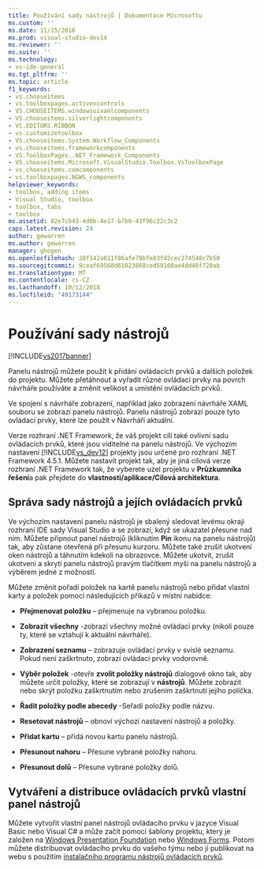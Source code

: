 ```yaml
---
title: Používání sady nástrojů | Dokumentace Microsoftu
ms.custom: ''
ms.date: 11/15/2016
ms.prod: visual-studio-dev14
ms.reviewer: ''
ms.suite: ''
ms.technology:
- vs-ide-general
ms.tgt_pltfrm: ''
ms.topic: article
f1_keywords:
- vs.chooseitems
- vs.toolboxpages.activexcontrols
- VS.CHOOSEITEMS.windowsuixamlcomponents
- VS.chooseitems.silverlightcomponents
- VC.EDITORS.RIBBON
- vs.customizetoolbox
- VS.chooseitems.System.Workflow_Components
- vs.chooseitems.frameworkcomponents
- VS.ToolboxPages..NET_Framework_Components
- VS.chooseitems.Microsoft.VisualStudio.Toolbox.VsToolboxPage
- vs.chooseitems.comcomponents
- vs.toolboxpages.NGWS_components
helpviewer_keywords:
- toolbox, adding items
- Visual Studio, toolbox
- toolbox, tabs
- toolbox
ms.assetid: 82e7cb43-4d0b-4e17-b7b0-43f96c22c3c2
caps.latest.revision: 24
author: gewarren
ms.author: gewarren
manager: ghogen
ms.openlocfilehash: 28f142a011f86afe70bfe83fd2cec274548c7b50
ms.sourcegitcommit: 9ceaf69568d61023868ced59108ae4dd46f720ab
ms.translationtype: MT
ms.contentlocale: cs-CZ
ms.lasthandoff: 10/12/2018
ms.locfileid: "49173144"
---
```

# <a name="using-the-toolbox"></a>Používání sady nástrojů
[!INCLUDE[vs2017banner](../includes/vs2017banner.md)]

Panelu nástrojů můžete použít k přidání ovládacích prvků a dalších položek do projektu. Můžete přetáhnout a vyřadit různé ovládací prvky na povrch návrháře používáte a změnit velikost a umístění ovládacích prvků.  
  
 Ve spojení s návrháře zobrazení, například jako zobrazení návrháře XAML souboru se zobrazí panelu nástrojů. Panelu nástrojů zobrazí pouze tyto ovládací prvky, které lze použít v Návrháři aktuální.  
  
 Verze rozhraní .NET Framework, že váš projekt cílí také ovlivní sadu ovládacích prvků, které jsou viditelné na panelu nástrojů. Ve výchozím nastavení [!INCLUDE[vs_dev12](../includes/vs-dev12-md.md)] projekty jsou určené pro rozhraní .NET Framework 4.5.1. Můžete nastavit projekt tak, aby je jiná cílová verze rozhraní .NET Framework tak, že vyberete uzel projektu v **Průzkumníka řešení**a pak přejdete do **vlastnosti/aplikace/Cílová architektura**.  
  
## <a name="managing-the-toolbox-and-its-controls"></a>Správa sady nástrojů a jejích ovládacích prvků  
 Ve výchozím nastavení panelu nástrojů je sbalený sledovat levému okraji rozhraní IDE sady Visual Studio a se zobrazí, když se ukazatel přesune nad ním. Můžete připnout panel nástrojů (kliknutím **Pin** ikonu na panelu nástrojů) tak, aby zůstane otevřená při přesunu kurzoru. Můžete také zrušit ukotvení oken nástrojů a táhnutím kdekoli na obrazovce. Můžete ukotvit, zrušit ukotvení a skrytí panelu nástrojů pravým tlačítkem myši na panelu nástrojů a výběrem jedné z možností.  
  
 Můžete změnit pořadí položek na kartě panelu nástrojů nebo přidat vlastní karty a položek pomocí následujících příkazů v místní nabídce:  
  
-   **Přejmenovat položku** – přejmenuje na vybranou položku.  
  
-   **Zobrazit všechny** -zobrazí všechny možné ovládací prvky (nikoli pouze ty, které se vztahují k aktuální návrháře).  
  
-   **Zobrazení seznamu** – zobrazuje ovládací prvky v svislé seznamu. Pokud není zaškrtnuto, zobrazí ovládací prvky vodorovně.  
  
-   **Výběr položek** -otevře **zvolit položky nástrojů** dialogové okno tak, aby můžete určit položky, které se zobrazují v **nástrojů**. Můžete zobrazit nebo skrýt položku zaškrtnutím nebo zrušením zaškrtnutí jejího políčka.  
  
-   **Řadit položky podle abecedy** -Seřadí položky podle názvu.  
  
-   **Resetovat nástrojů** – obnoví výchozí nastavení nástrojů a položky.  
  
-   **Přidat kartu** – přidá novou kartu panelu nástrojů.  
  
-   **Přesunout nahoru** – Přesune vybrané položky nahoru.  
  
-   **Přesunout dolů** – Přesune vybrané položky dolů.  
  
## <a name="creating-and-distributing-custom-toolbox-controls"></a>Vytváření a distribuce ovládacích prvků vlastní panel nástrojů  
 Můžete vytvořit vlastní panel nástrojů ovládacího prvku v jazyce Visual Basic nebo Visual C# a může začít pomocí šablony projektu, který je založen na [Windows Presentation Foundation](../extensibility/creating-a-wpf-toolbox-control.md) nebo [Windows Forms](../misc/how-to-create-a-toolbox-control-that-uses-windows-forms.md). Potom můžete distribuovat ovládacího prvku do vašeho týmu nebo ji publikovat na webu s použitím [instalačního programu nástrojů ovládacích prvků](http://download.microsoft.com/download/8/3/6/836657BD-9CCB-4ED4-B9D2-FB769473B284/TCI_whitepaper.docx).



